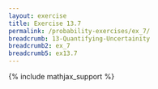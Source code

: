 ```yaml
---
layout: exercise
title: Exercise 13.7
permalink: /probability-exercises/ex_7/
breadcrumb: 13-Quantifying-Uncertainity
breadcrumb2: ex_7
breadcrumb5: ex13.7
---
```


{% include mathjax_support %}


